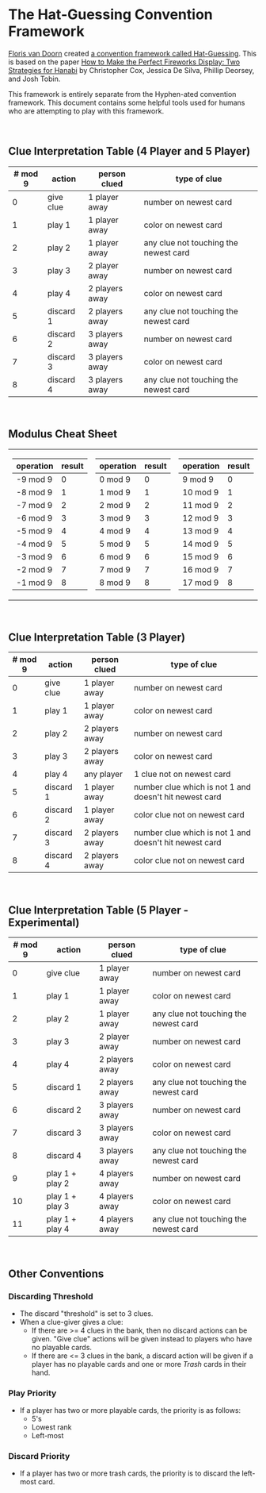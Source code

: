 # The Hat-Guessing Convention Framework

[Floris van Doorn](https://github.com/fpvandoorn/) created [a convention framework called Hat-Guessing](https://github.com/fpvandoorn/hanabi/blob/master/doc_hat_player.md). This is based on the paper [How to Make the Perfect Fireworks Display: Two Strategies for Hanabi](https://www.researchgate.net/publication/297678249_How_to_Make_the_Perfect_Fireworks_Display_Two_Strategies_for_Hanabi) by Christopher Cox, Jessica De Silva, Phillip Deorsey, and Josh Tobin.

This framework is entirely separate from the Hyphen-ated convention framework. This document contains some helpful tools used for humans who are attempting to play with this framework.

<br />

## Clue Interpretation Table (4 Player and 5 Player)

| # mod 9 | action    | person clued   | type of clue
| ------- | --------- | -------------- | -------------
| 0       | give clue | 1 player away  | number on newest card
| 1       | play 1    | 1 player away  | color on newest card
| 2       | play 2    | 1 player away  | any clue not touching the newest card
| 3       | play 3    | 2 player away  | number on newest card
| 4       | play 4    | 2 players away | color on newest card
| 5       | discard 1 | 2 players away | any clue not touching the newest card
| 6       | discard 2 | 3 players away | number on newest card
| 7       | discard 3 | 3 players away | color on newest card
| 8       | discard 4 | 3 players away | any clue not touching the newest card

<br />

## Modulus Cheat Sheet

<table>
<tr><td>

| operation | result
| --- | ---
| -9 mod 9  | 0
| -8 mod 9  | 1
| -7 mod 9  | 2
| -6 mod 9  | 3
| -5 mod 9  | 4
| -4 mod 9  | 5
| -3 mod 9  | 6
| -2 mod 9  | 7
| -1 mod 9  | 8

</td><td>

| operation | result
| --- | ---
| 0 mod 9   | 0
| 1 mod 9   | 1
| 2 mod 9   | 2
| 3 mod 9   | 3
| 4 mod 9   | 4
| 5 mod 9   | 5
| 6 mod 9   | 6
| 7 mod 9   | 7
| 8 mod 9   | 8

</td><td>
  
| operation | result
| --- | ---
| 9 mod 9   | 0
| 10 mod 9  | 1
| 11 mod 9  | 2
| 12 mod 9  | 3
| 13 mod 9  | 4
| 14 mod 9  | 5
| 15 mod 9  | 6
| 16 mod 9  | 7
| 17 mod 9  | 8

</td><td>
  
| operation | result
| --- | ---
| 18 mod 9  | 0
| 19 mod 9  | 1
| 20 mod 9  | 2
| 21 mod 9  | 3
| 22 mod 9  | 4
| 23 mod 9  | 5
| 24 mod 9  | 6
| 25 mod 9  | 7
| 26 mod 9  | 8

</td></tr> </table>

<br />

## Clue Interpretation Table (3 Player)

| # mod 9 | action    | person clued   | type of clue
| ------- | --------- | -------------- | -------------
| 0       | give clue | 1 player away  | number on newest card
| 1       | play 1    | 1 player away  | color on newest card
| 2       | play 2    | 2 players away | number on newest card
| 3       | play 3    | 2 players away | color on newest card
| 4       | play 4    | any player     | 1 clue not on newest card
| 5       | discard 1 | 1 player away  | number clue which is not 1 and doesn't hit newest card
| 6       | discard 2 | 1 player away  | color clue not on newest card
| 7       | discard 3 | 2 players away | number clue which is not 1 and doesn't hit newest card
| 8       | discard 4 | 2 players away | color clue not on newest card 

<br />

## Clue Interpretation Table (5 Player - Experimental)

| # mod 9 | action    | person clued   | type of clue
| ------- | --------- | -------------- | -------------
| 0       | give clue       | 1 player away  | number on newest card
| 1       | play 1          | 1 player away  | color on newest card
| 2       | play 2          | 1 player away  | any clue not touching the newest card
| 3       | play 3          | 2 player away  | number on newest card
| 4       | play 4          | 2 players away | color on newest card
| 5       | discard 1       | 2 players away | any clue not touching the newest card
| 6       | discard 2       | 3 players away | number on newest card
| 7       | discard 3       | 3 players away | color on newest card
| 8       | discard 4       | 3 players away | any clue not touching the newest card
| 9       | play 1 + play 2 | 4 players away | number on newest card
| 10      | play 1 + play 3 | 4 players away | color on newest card
| 11      | play 1 + play 4 | 4 players away | any clue not touching the newest card

<br />

## Other Conventions

### Discarding Threshold

* The discard "threshold" is set to 3 clues.
* When a clue-giver gives a clue:
  * If there are >= 4 clues in the bank, then no discard actions can be given. "Give clue" actions will be given instead to players who have no playable cards.
  * If there are <= 3 clues in the bank, a discard action will be given if a player has no playable cards and one or more *Trash* cards in their hand.

### Play Priority

* If a player has two or more playable cards, the priority is as follows:
  * 5's
  * Lowest rank
  * Left-most

### Discard Priority

* If a player has two or more trash cards, the priority is to discard the left-most card.
